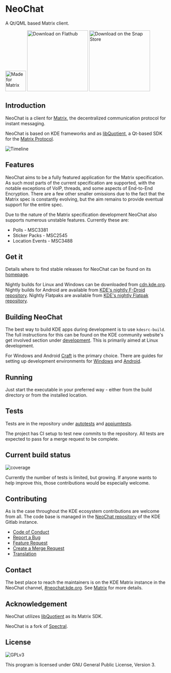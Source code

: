 <!--
    SPDX-FileCopyrightText: 2020-2021 Carl Schwan <carlschwan@kde.org>
    SPDX-FileCopyrightText: 2020-2024 Tobias Fella <tobias.fella@kde.org>
    SPDX-FileCopyrightText: 2023 James Graham <james.h.graham@protonmail.com>
    SPDX-License-Identifier: CC0-1.0
-->

# NeoChat

A Qt/QML based Matrix client.

<a href='https://matrix.org'><img src='https://matrix.org/docs/legacy/made-for-matrix.png' alt='Made for Matrix' height=64 target=_blank /></a>
<a href='https://flathub.org/apps/details/org.kde.neochat'><img width='190px' alt='Download on Flathub' src='https://flathub.org/assets/badges/flathub-badge-i-en.png'/></a>
<a href='https://snapcraft.io/neochat'><img width='190px' alt='Download on the Snap Store' src='https://apps.kde.org/store_badges/snapstore/en.svg'/></a>

## Introduction

NeoChat is a client for [Matrix](https://matrix.org), the decentralized communication protocol for instant
messaging.

NeoChat is based on KDE frameworks and as [libQuotient](https://github.com/quotient-im/libQuotient), a
Qt-based SDK for the [Matrix Protocol](https://spec.matrix.org/).

![Timeline](https://cdn.kde.org/screenshots/neochat/application.png)

## Features

NeoChat aims to be a fully featured application for the Matrix specification. As such most parts of the current specification are supported, with the notable exceptions
of VoIP, threads, and some aspects of End-to-End Encryption. There are a few other smaller omissions due to the fact that the Matrix spec is constantly
evolving, but the aim remains to provide eventual support for the entire spec.

Due to the nature of the Matrix specification development NeoChat also supports numerous unstable features. Currently these are:
- Polls - MSC3381
- Sticker Packs - MSC2545
- Location Events - MSC3488

## Get it

Details where to find stable releases for NeoChat can be found on its [homepage](https://apps.kde.org/neochat).

Nightly builds for Linux and Windows can be downloaded from [cdn.kde.org](https://cdn.kde.org/ci-builds/network/neochat/).
Nightly builds for Android are available from [KDE's nightly F-Droid repository](https://community.kde.org/Android/F-Droid).
Nightly Flatpaks are available from [KDE's nightly Flatpak repository](https://userbase.kde.org/Tutorials/Flatpak).

## Building NeoChat

The best way to build KDE apps during development is to use `kdesrc-build`. The full instructions for this can be found on
the KDE community website's get involved section under [development](https://community.kde.org/Get_Involved/development). This
is primarily aimed at Linux development.

For Windows and Android [Craft](https://invent.kde.org/packaging/craft) is the primary choice. There are guides for setting up
development environments for [Windows](https://community.kde.org/Get_Involved/development/Windows) and [Android](https://develop.kde.org/docs/packaging/android/building_applications/).

## Running

Just start the executable in your preferred way - either from the build directory or from the installed location.

## Tests

Tests are in the repository under [autotests](autotests) and [appiumtests](appiumtests).

The project has CI setup to test new commits to the repository. All tests are expected to pass for a merge request to
be complete.

## Current build status

![coverage](https://invent.kde.org/network/neochat/badges/master/pipeline.svg)

Currently the number of tests is limited, but growing. If anyone wants to help improve this, those
contributions would be especially welcome.

## Contributing

As is the case throughout the KDE ecosystem contributions are welcome from all. The code base is managed in the
[NeoChat repository](https://invent.kde.org/network/neochat) of the KDE Gitlab instance.

- [Code of Conduct](https://kde.org/code-of-conduct)
- [Report a Bug](https://bugs.kde.org/enter_bug.cgi?format=guided&product=neochat)
- [Feature Request](https://community.kde.org/Infrastructure/GitLab#Submitting_a_merge_request)
- [Create a Merge Request](https://community.kde.org/Infrastructure/GitLab#Submitting_a_merge_request)
- [Translation](https://community.kde.org/Get_Involved/translation)

## Contact

The best place to reach the maintainers is on the KDE Matrix instance in the NeoChat channel, [#neochat:kde.org](https://go.kde.org/matrix/#/#neochat:kde.org). See [Matrix](https://community.kde.org/Matrix) for more details.

## Acknowledgement

NeoChat utilizes [libQuotient](https://github.com/quotient-im/libQuotient/) as its Matrix SDK.

NeoChat is a fork of [Spectral](https://gitlab.com/spectral-im/spectral/).

## License

![GPLv3](https://www.gnu.org/graphics/gplv3-127x51.png)

This program is licensed under GNU General Public License, Version 3. 

